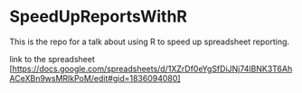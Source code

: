 # SpeedUpReportsWithR
This is the repo for a talk about using R to speed up spreadsheet reporting.


link to the spreadsheet 
[https://docs.google.com/spreadsheets/d/1XZrDf0eYgSfDiJNj74lBNK3T6AhACeXBn9wsMRlkPoM/edit#gid=1836094080]
